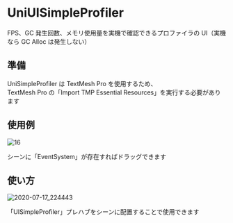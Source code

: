 # UniUISimpleProfiler

FPS、GC 発生回数、メモリ使用量を実機で確認できるプロファイラの UI（実機なら GC Alloc は発生しない）

## 準備

UniSimpleProfiler は TextMesh Pro を使用するため、  
TextMesh Pro の「Import TMP Essential Resources」を実行する必要があります  

## 使用例

![16](https://user-images.githubusercontent.com/6134875/87793197-e664f800-c87f-11ea-89e8-19af4510b4c7.gif)

シーンに「EventSystem」が存在すればドラッグできます  

## 使い方

![2020-07-17_224443](https://user-images.githubusercontent.com/6134875/87792607-13fd7180-c87f-11ea-95d4-a92ffe3824f5.png)

「UISimpleProfiler」プレハブをシーンに配置することで使用できます  
